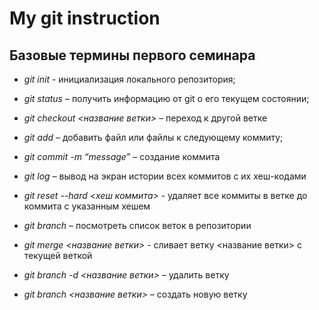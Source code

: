 # My git instruction

## Базовые термины первого семинара

* *git init* - инициализация локального репозитория;

* *git status* – получить информацию от git о его текущем состоянии;

* *git checkout <название ветки>* – переход к другой ветке

* *git add* – добавить файл или файлы к следующему коммиту;

* *git commit -m “message”* – создание коммита

* *git log* – вывод на экран истории всех коммитов с их хеш-кодами

* *git reset --hard <хеш коммита>* - удаляет все коммиты в ветке до коммита с указанным хешем

* *git branch* – посмотреть список веток в репозитории 

* *git merge <название ветки>* - сливает ветку <название ветки> с текущей веткой 

* *git branch -d <название ветки>* – удалить ветку

* *git branch <название ветки>* – создать новую ветку
